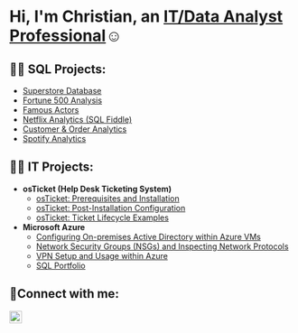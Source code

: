 <h1>Hi, I'm Christian, an <a href="https://www.linkedin.com/in/ChristianEspinal23">IT/Data Analyst Professional</a>☺</h1>

<h2>👨‍💻 SQL Projects:</h2>

- [Superstore Database](https://github.com/ChristianEspinal/SQL/blob/main/Superstore%20Database)
- [Fortune 500 Analysis](https://github.com/ChristianEspinal/SQL/blob/main/Fortune%20500%20Analysis)
- [Famous Actors](https://github.com/orelem/SQL/blob/main/Famous%20Actors%20Analysis)
- [Netflix Analytics (SQL Fiddle)](https://github.com/ChristianEspinal/SQL/blob/main/Netflix%20Analytics%20(SQL%20Fiddle))
- [Customer & Order Analytics](https://github.com/ChristianEspinal/SQL/blob/main/Customer%20%26%20Order%20Analytics)
- [Spotify Analytics](https://github.com/ChristianEspinal/SQL/blob/main/Spotify%20Analytics)


<h2>👨‍💻 IT Projects:</h2>

- <b>osTicket (Help Desk Ticketing System)</b>
  - [osTicket: Prerequisites and Installation](https://github.com/ChristianEspinal/osticket-prereqs)
  - [osTicket: Post-Installation Configuration](https://github.com/ChristianEspinal/post-install-config)
  - [osTicket: Ticket Lifecycle Examples](https://github.com/ChristianEspinal/ticket-lifecycle)
- <b>Microsoft Azure</b>
  - [Configuring On-premises Active Directory within Azure VMs](https://github.com/ChristianEspinal/Configure-AD)
  - [Network Security Groups (NSGs) and Inspecting Network Protocols](https://github.com/ChristianEspinal/azure-network-protocols)
  - [VPN Setup and Usage within Azure](https://github.com/ChristianEspinal/vpn-setup)
  - [SQL Portfolio](https://github.com/ChristianEspinal/SQL)


<h2>🤳Connect with me:</h2>

[<img align="left" alt="Josh | LinkedIn" width="22px" src="https://cdn.jsdelivr.net/npm/simple-icons@v3/icons/linkedin.svg" />][linkedin]


[linkedin]: https://www.linkedin.com/in/ChristianEspinal23

